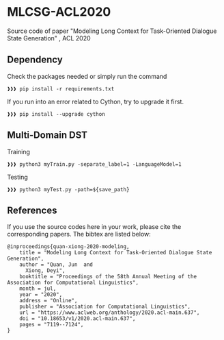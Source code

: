 # MLCSG-ACL2020
Source code of paper "Modeling Long Context for Task-Oriented Dialogue State Generation" , ACL 2020

## Dependency
Check the packages needed or simply run the command
```console
❱❱❱ pip install -r requirements.txt
```
If you run into an error related to Cython, try to upgrade it first.
```console
❱❱❱ pip install --upgrade cython
```


## Multi-Domain DST
Training
```console
❱❱❱ python3 myTrain.py -separate_label=1 -LanguageModel=1

```
Testing
```console
❱❱❱ python3 myTest.py -path=${save_path}

```

## References
If you use the source codes here in your work, please cite the corresponding papers. The bibtex are listed below:
```
@inproceedings{quan-xiong-2020-modeling,
    title = "Modeling Long Context for Task-Oriented Dialogue State Generation",
    author = "Quan, Jun  and
      Xiong, Deyi",
    booktitle = "Proceedings of the 58th Annual Meeting of the Association for Computational Linguistics",
    month = jul,
    year = "2020",
    address = "Online",
    publisher = "Association for Computational Linguistics",
    url = "https://www.aclweb.org/anthology/2020.acl-main.637",
    doi = "10.18653/v1/2020.acl-main.637",
    pages = "7119--7124",
}

```
